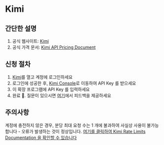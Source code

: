 # Kimi

## 간단한 설명

1. 공식 웹사이트: [Kimi](https://platform.moonshot.cn/)
2. 공식 가격 문서: [Kimi API Pricing Document](https://platform.moonshot.cn/docs/pricing/chat#%E8%AE%A1%E8%B4%B9%E5%9F%BA%E6%9C%AC%E6%A6%82%E5%BF%B5)

## 신청 절차

1. [Kimi](https://platform.moonshot.cn/console/api-keys)를 열고 계정에 로그인하세요
2. 로그인에 성공한 후, [Kimi Console](https://platform.moonshot.cn/console/api-keys)로 이동하여 API Key 를 받으세요
3. 이 확장 프로그램에 API Key 를 입력하세요
4. 완료 🎉. 질문이 있으시면 [여기](https://github.com/immersive-translate/immersive-translate/issues/137)에서 피드백을 제공하세요

## 주의사항
계정에 충전하지 않은 경우, 분당 최대 요청 수는 1 개에 불과하여 사실상 사용이 불가능합니다 - 오류가 발생하는 것이 정상입니다. [여기를 클릭하여 Kimi Rate Limits Documentation 을 확인할 수 있습니다](https://platform.moonshot.cn/docs/pricing/limits)